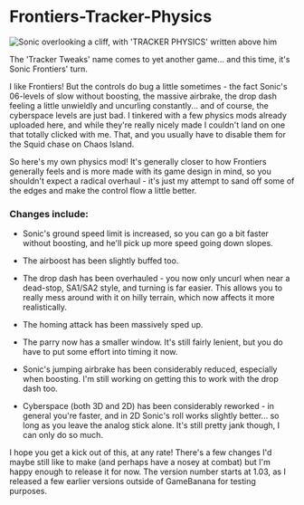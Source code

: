 # Frontiers-Tracker-Physics

![Sonic overlooking a cliff, with 'TRACKER PHYSICS' written above him](https://i.imgur.com/5rnFdAM.jpg)

The 'Tracker Tweaks' name comes to yet another game... and this time, it's Sonic Frontiers' turn.

I like Frontiers! But the controls do bug a little sometimes - the fact Sonic's 06-levels of slow without boosting, the massive airbrake, the drop dash feeling a little unwieldly and uncurling constantly... and of course, the cyberspace levels are just bad. I tinkered with a few physics mods already uploaded here, and while they're really nicely made I couldn't land on one that totally clicked with me. That, and you usually have to disable them for the Squid chase on Chaos Island.

So here's my own physics mod! It's generally closer to how Frontiers generally feels and is more made with its game design in mind, so you shouldn't expect a radical overhaul - it's just my attempt to sand off some of the edges and make the control flow a little better.



### Changes include:

- Sonic's ground speed limit is increased, so you can go a bit faster without boosting, and he'll pick up more speed going down slopes.

- The airboost has been slightly buffed too.

- The drop dash has been overhauled - you now only uncurl when near a dead-stop, SA1/SA2 style, and turning is far easier. This allows you to really mess around with it on hilly terrain, which now affects it more realistically.

- The homing attack has been massively sped up.

- The parry now has a smaller window. It's still fairly lenient, but you do have to put some effort into timing it now.

- Sonic's jumping airbrake has been considerably reduced, especially when boosting. I'm still working on getting this to work with the drop dash too.

- Cyberspace (both 3D and 2D) has been considerably reworked - in general you're faster, and in 2D Sonic's roll works slightly better... so long as you leave the analog stick alone. It's still pretty jank though, I can only do so much.


I hope you get a kick out of this, at any rate! There's a few changes I'd maybe still like to make (and perhaps have a nosey at combat) but I'm happy enough to release it for now. The version number starts at 1.03, as I released a few earlier versions outside of GameBanana for testing purposes. 
